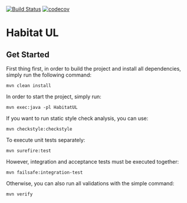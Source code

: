 [![Build Status](https://travis-ci.com/SamuelCabralCruz/GLO-4003.svg?token=BUYt3Vgakzzv3hSyH8Tn&branch=master)](https://travis-ci.com/SamuelCabralCruz/GLO-4003) [![codecov](https://codecov.io/gh/SamuelCabralCruz/GLO-4003/branch/master/graph/badge.svg?token=xVDhSPOnGU)](https://codecov.io/gh/SamuelCabralCruz/GLO-4003)

# Habitat UL

## Get Started

First thing first, in order to build the project and install all dependencies, simply run the following command:

```{bash}
mvn clean install
```

In order to start the project, simply run:

```{bash}
mvn exec:java -pl HabitatUL
```

If you want to run static style check analysis, you can use:

```{bash}
mvn checkstyle:checkstyle
```

To execute unit tests separately:

```{bash}
mvn surefire:test
```

However, integration and acceptance tests must be executed together:

```{bash}
mvn failsafe:integration-test
```

Otherwise, you can also run all validations with the simple command:

```{bash}
mvn verify
```
